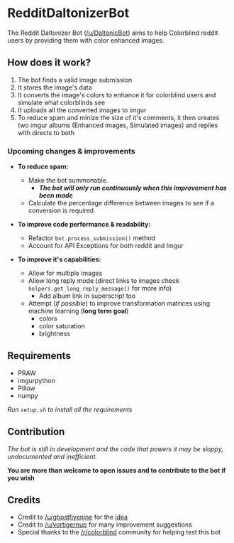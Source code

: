 # RedditDaltonizerBot
The Reddit Daltonizer Bot ([/u/DaltonicBot](https://www.reddit.com/user/DaltonicBot)) aims to help Colorblind reddit users by providing them with color enhanced images.


## How does it work?
1. The bot finds a valid image submission
2. It stores the image's data
3. It converts the image's colors to enhance it for colorblind users and simulate what colorblinds see
4. It uploads all the converted images to imgur
5. To reduce spam and minize the size of it's comments, it then creates two imgur albums (Enhanced images, Simulated images) and replies with directs to both


### Upcoming changes & improvements
- **To reduce spam:**
    - Make the bot summonable. 
        - __*The bot will only run continuously when this improvement has been made*__
    - Calculate the percentage difference between images to see if a conversion is required

- **To improve code performance & readability:**
    - Refactor `bot.process_submission()` method
    - Account for API Exceptions for both reddit and Imgur

- **To improve it's capabilities:**
    - Allow for multiple images
    - Allow long reply mode (direct links to images check `helpers.get_long_reply_message()` for more info)
        - Add album link in superscript too
    - Attempt (*if possible*) to improve transformation matrices using machine learning (**long term goal**)
        - colors
        - color saturation
        - brightness

## Requirements

- PRAW
- imgurpython
- Pillow
- numpy

*Run `setup.sh` to install all the requirements*


## Contribution

*The bot is still in development and the code that powers it may be sloppy, undocumented and inefficient.*

**You are more than welcome to open issues and to contribute to the bot if you wish**


## Credits
- Credit to [/u/ghostfivenine](https://www.reddit.com/u/ghostfivenine) for the [idea](https://www.reddit.com/r/RequestABot/comments/6tvpvq/request_a_bot_that_adjusts_the_colors_of_an_image/)
- Credit to [/u/vortigernup](https://www.reddit.com/user/vortigernup) for many improvement suggestions
- Special thanks to the [/r/colorblind](reddit.com/r/colorBlind/) community for helping test this bot